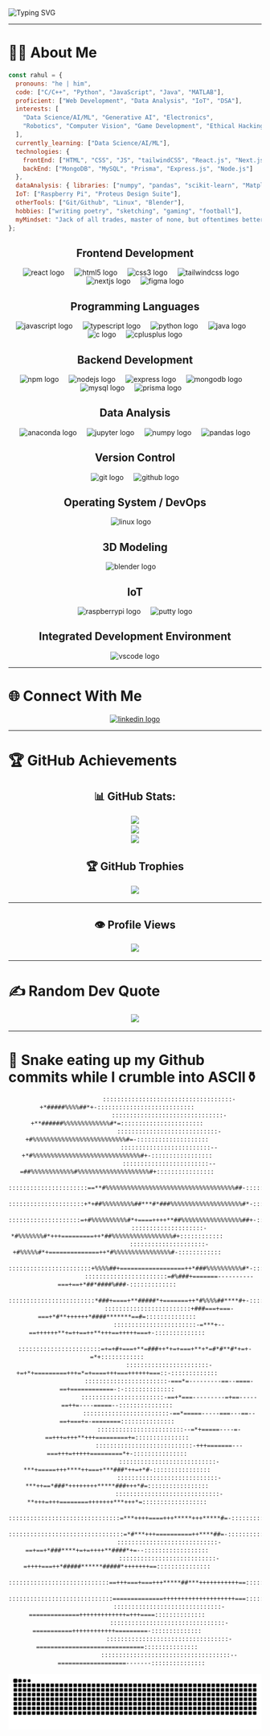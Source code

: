 <img src="https://readme-typing-svg.herokuapp.com?font=Fira+Code&size=24&pause=1000&color=2AA79B&width=800&lines=Welcome+to+Rahul's+GitHub+Profile!;Empowering+Creativity+%7C+Tech+Enthusiast;Always+Learning+%26+Building+Awesome+Stuff!" alt="Typing SVG">

---

# 👨‍💻 About Me
```js
const rahul = {
  pronouns: "he | him",
  code: ["C/C++", "Python", "JavaScript", "Java", "MATLAB"],
  proficient: ["Web Development", "Data Analysis", "IoT", "DSA"],
  interests: [
    "Data Science/AI/ML", "Generative AI", "Electronics",
    "Robotics", "Computer Vision", "Game Development", "Ethical Hacking"
  ],
  currently_learning: ["Data Science/AI/ML"],
  technologies: {
    frontEnd: ["HTML", "CSS", "JS", "tailwindCSS", "React.js", "Next.js", "Shadcn UI", "Figma", "Framer"],
    backEnd: ["MongoDB", "MySQL", "Prisma", "Express.js", "Node.js"]
  },
  dataAnalysis: { libraries: ["numpy", "pandas", "scikit-learn", "Matplotlib", "Seaborn"] },
  IoT: ["Raspberry Pi", "Proteus Design Suite"],
  otherTools: ["Git/Github", "Linux", "Blender"],
  hobbies: ["writing poetry", "sketching", "gaming", "football"],
  myMindset: "Jack of all trades, master of none, but oftentimes better than master of one."
};
```


<div align="center">
  <!-- Frontend Development -->
  <h2>Frontend Development</h2>
  <img src="https://cdn.jsdelivr.net/gh/devicons/devicon/icons/react/react-original.svg" height="40" alt="react logo"  />
  <img width="12" />
  <img src="https://cdn.jsdelivr.net/gh/devicons/devicon/icons/html5/html5-original.svg" height="40" alt="html5 logo"  />
  <img width="12" />
  <img src="https://cdn.jsdelivr.net/gh/devicons/devicon/icons/css3/css3-original.svg" height="40" alt="css3 logo"  />
  <img width="12" />
  <img src="https://cdn.jsdelivr.net/gh/devicons/devicon/icons/tailwindcss/tailwindcss-original-wordmark.svg" height="40" alt="tailwindcss logo"  />
  <img width="12" />
  <img src="https://cdn.jsdelivr.net/gh/devicons/devicon/icons/nextjs/nextjs-original.svg" height="40" alt="nextjs logo"  />
  <img width="12" />
  <img src="https://cdn.jsdelivr.net/gh/devicons/devicon/icons/figma/figma-original.svg" height="40" alt="figma logo"  />
  
  <!-- Programming Languages -->
  <h2>Programming Languages</h2>
  <img src="https://cdn.jsdelivr.net/gh/devicons/devicon/icons/javascript/javascript-original.svg" height="40" alt="javascript logo"  />
  <img width="12" />
  <img src="https://cdn.jsdelivr.net/gh/devicons/devicon/icons/typescript/typescript-original.svg" height="40" alt="typescript logo"  />
  <img width="12" />
  <img src="https://cdn.jsdelivr.net/gh/devicons/devicon/icons/python/python-original.svg" height="40" alt="python logo"  />
  <img width="12" />
  <img src="https://cdn.jsdelivr.net/gh/devicons/devicon/icons/java/java-original.svg" height="40" alt="java logo"  />
  <img width="12" />
  <img src="https://cdn.jsdelivr.net/gh/devicons/devicon/icons/c/c-original.svg" height="40" alt="c logo"  />
  <img width="12" />
  <img src="https://cdn.jsdelivr.net/gh/devicons/devicon/icons/cplusplus/cplusplus-original.svg" height="40" alt="cplusplus logo"  />
  
  <!-- Backend Development -->
  <h2>Backend Development</h2>
  <img src="https://cdn.jsdelivr.net/gh/devicons/devicon/icons/npm/npm-original-wordmark.svg" height="40" alt="npm logo"  />
  <img width="12" />
  <img src="https://cdn.jsdelivr.net/gh/devicons/devicon/icons/nodejs/nodejs-original.svg" height="40" alt="nodejs logo"  />
  <img width="12" />
  <img src="https://cdn.jsdelivr.net/gh/devicons/devicon/icons/express/express-original.svg" height="40" alt="express logo"  />
  <img width="12" />
  <img src="https://cdn.jsdelivr.net/gh/devicons/devicon/icons/mongodb/mongodb-original.svg" height="40" alt="mongodb logo"  />
  <img width="12" />
  <img src="https://cdn.jsdelivr.net/gh/devicons/devicon/icons/mysql/mysql-original.svg" height="40" alt="mysql logo"  />
  <img width="12" />
  <img src="https://cdn.simpleicons.org/prisma/2D3748" height="40" alt="prisma logo" />
  <img width="12" />
  
  <!-- Data Science / AI / Scientific Computing -->
  <h2>Data Analysis</h2>
  <img src="https://cdn.jsdelivr.net/gh/devicons/devicon/icons/anaconda/anaconda-original.svg" height="40" alt="anaconda logo"  />
  <img width="12" />
  <img src="https://cdn.jsdelivr.net/gh/devicons/devicon/icons/jupyter/jupyter-original.svg" height="40" alt="jupyter logo"  />
  <img width="12" />
  <img src="https://cdn.jsdelivr.net/gh/devicons/devicon/icons/numpy/numpy-original.svg" height="40" alt="numpy logo"  />
  <img width="12" />
  <img src="https://cdn.jsdelivr.net/gh/devicons/devicon/icons/pandas/pandas-original.svg" height="40" alt="pandas logo"  />
  
  <!-- Version Control -->
  <h2>Version Control</h2>
  <img src="https://cdn.jsdelivr.net/gh/devicons/devicon/icons/git/git-original.svg" height="40" alt="git logo"  />
  <img width="12" />
  <img src="https://cdn.jsdelivr.net/gh/devicons/devicon/icons/github/github-original.svg" height="40" alt="github logo"  />
  
  <!-- Operating System / DevOps -->
  <h2>Operating System / DevOps</h2>
  <img src="https://cdn.jsdelivr.net/gh/devicons/devicon/icons/linux/linux-original.svg" height="40" alt="linux logo"  />
  <img width="12" />
  
  <!-- 3D Modeling / IoT -->
  <h2>3D Modeling</h2>
  <img src="https://cdn.jsdelivr.net/gh/devicons/devicon/icons/blender/blender-original.svg" height="40" alt="blender logo"  />
  <img width="12" />

  <h2>IoT</h2>
  <img src="https://cdn.jsdelivr.net/gh/devicons/devicon/icons/raspberrypi/raspberrypi-original.svg" height="40" alt="raspberrypi logo"  />
  <img width="12" />
  <img src="https://cdn.jsdelivr.net/gh/devicons/devicon/icons/putty/putty-original.svg" height="40" alt="putty logo"  />
  
  <!-- Integrated Development Environment -->
  <h2>Integrated Development Environment</h2>
  <img src="https://cdn.jsdelivr.net/gh/devicons/devicon/icons/vscode/vscode-original.svg" height="40" alt="vscode logo"  />
</div>

</div>

---

# 🌐 Connect With Me
<div align="center">
  <a href="https://www.linkedin.com/in/rahulstack/">
  <img src="https://raw.githubusercontent.com/maurodesouza/profile-readme-generator/master/src/assets/icons/social/linkedin/default.svg" width="52" height="40" alt="linkedin logo"  />
  </a>
</div>

---


# 🏆 GitHub Achievements
<div align="center">

## 📊 GitHub Stats:
![](https://github-readme-stats.vercel.app/api?username=Rahul-Encoded&theme=shadow_green&hide_border=false&include_all_commits=true&count_private=true)<br/>
![](https://github-readme-streak-stats.herokuapp.com/?user=Rahul-Encoded&theme=shadow_green&hide_border=false)<br/>
![](https://github-readme-stats.vercel.app/api/top-langs/?username=Rahul-Encoded&theme=shadow_green&hide_border=false&include_all_commits=true&count_private=true&layout=compact)

## 🏆 GitHub Trophies
![](https://github-profile-trophy.vercel.app/?username=Rahul-Encoded&theme=shadow_green&no-frame=false&no-bg=true&margin-w=4)

---
## 👁️ Profile Views
<img src="https://profile-counter.glitch.me/Rahul-Encoded/count.svg?"  />

---
</div>

# ✍️ Random Dev Quote
<div align="center">
  
![](https://quotes-github-readme.vercel.app/api?type=vetical&theme=dark)

---
</div>

# 🐍 Snake eating up my Github commits while I crumble into ASCII⚱️
<div align="center">
<div>
  
                       ::::::::::::::::::::::::::::::::::::-+*#####%%%%##*+-:::::::::::::::::::::::::::          
                       :::::::::::::::::::::::::::::::-+**######%%%%%%%%%%%%%#*=:::::::::::::::::::::::          
                       ::::::::::::::::::::::::::::-+#%%%%%%%%%%%%%%%%%%%%%%%%%%#=-::::::::::::::::::::          
                       :::::::::::::::::::::::::--+*#%%%%%%%%%%%%%%%%%%%%%%%%%%%%%%#+-:::::::::::::::::          
                       ::::::::::::::::::::::::--=##%%%%%%%%%%%%#%%%%%%%%%%%%%%%%%%%%#+::::::::::::::::          
                       ::::::::::::::::::::::==**#%%%%%%%%%%%%%%%%%%%%%%%%%%%%%%%%%%%%##-::::::::::::::          
                       :::::::::::::::::::::+*+##%%%%%%%%%##***#*###%%%%%%%%%%%%%%%%%%%%#*-::::::::::::          
                       ::::::::::::::::::::=+#%%%%%%%%%%#*+====++++**##%%%%%%%%%%%%%%%%%##+-:::::::::::          
                       ::::::::::::::::::::-*#%%%%%%%#*+++=========++*##%%%%%%%%%%%%%%%%%#+::::::::::::          
                       :::::::::::::::::::::-+#%%%%%#*+==============++*#%%%%%%%%%%%%%%%%#-::::::::::::          
                       :::::::::::::::::::::::+%%%%##+==================++*###%%%%%%%%%%#*-::::::::::::          
                       :::::::::::::::::::::::=#%###+=======----------===+==+*##*####%###-:::::::::::::          
                       ::::::::::::::::::::::::*###+====+**#####*+=======++*#%%%%##****#+-:::::::::::::          
                       ::::::::::::::::::::::::+###===+===-===+*#**++++++*####*******==#=::::::::::::::          
                       :::::::::::::::::::::::-=***+--==++++++**+=++==++**+++==+++++===+-::::::::::::::          
                       :::::::::::::::::::::::=+=+#+===+**=###++*+=+===+**+*=#*#**#*+=+-=*+::::::::::::          
                       :::::::::::::::::::::::-+=+*+=========+++=*=+====+++===++++++===::-:::::::::::::          
                       :::::::::::::::::::::::-===*=---------==--====-==+============-:-::::::::::::::          
                       :::::::::::::::::::::::-==+*===---------=+==-----==++=----=====--:::::::::::::::          
                       ::::::::::::::::::::::::-==*=====-----===---==--==+===+=-========:::::::::::::::          
                       ::::::::::::::::::::::::--=*+=====----=-==+++=+++**+++=========+=:::::::::::::::          
                       :::::::::::::::::::::::::::-+++=======---===+++=+++++=========*+-:::::::::::::::          
                       :::::::::::::::::::::::::::-***+=====+++****++===+***###*++=+*#-::::::::::::::::          
                       ::::::::::::::::::::::::::::-***++==*###*++++++++*****###+++*#=:::::::::::::::::          
                       :::::::::::::::::::::::::::::-**+++=+++========+++++++***+++*=::::::::::::::::::          
                       :::::::::::::::::::::::::::::::=***++++====+++*****+++*****#=-::::::::::::::::::          
                       ::::::::::::::::::::::::::::::::=*#***+++==========++****##=-:::::::::::::::::::          
                       ::::::::::::::::::::::::::::-==+==+*###****+=+=++++**####*+=--::::::::::::::::::          
                       :::::::::::::::::::::::::::-=++++===++*#####******#####*+++++++==:::::::::::::::          
                       ::::::::::::::::::::::::::::==+++===+===+++*****##***+++++++++++==::::::::::::::          
                       :::::::::::::::::::::::::::::==============++++++++++++++++++++===::::::::::::::          
                       ::::::::::::::::::::::::::::::-==============+++++++++++++=+++====::::::::::::::          
                       ::::::::::::::::::::::::::::::::-===========++++++++++++=========-::::::::::::::          
                       ::::::::::::::::::::::::::::::::::-==============================:::::::::::::::          
                       ::::::::::::::::::::::::::::::::::::--===================-------:::::::::::::::  
                       
</div>
<img src="https://raw.githubusercontent.com/Rahul-Encoded/Rahul-Encoded/output/snake.svg" alt="Snake animation" />
</div>
